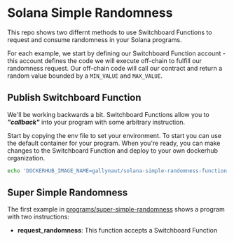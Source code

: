 # Solana Simple Randomness

This repo shows two differnt methods to use Switchboard Functions to request and
consume randomness in your Solana programs.

For each example, we start by defining our Switchboard Function account - this
account defines the code we will execute off-chain to fulfill our randomness
request. Our off-chain code will call our contract and return a random value
bounded by a `MIN_VALUE` and `MAX_VALUE`.

## Publish Switchboard Function

We'll be working backwards a bit. Switchboard Functions allow you to
**_"callback"_** into your program with some arbitrary instruction.

Start by copying the env file to set your environment. To start you can use the
default container for your program. When you're ready, you can make changes to
the Switchboard Function and deploy to your own dockerhub organization.

```bash
echo 'DOCKERHUB_IMAGE_NAME=gallynaut/solana-simple-randomness-function' > .env
```

      

## Super Simple Randomness

The first example in
[programs/super-simple-randomness](./programs/super-simple-randomness/src/lib.rs)
shows a program with two instructions:

- **request_randomness**: This function accepts a Switchboard Function
